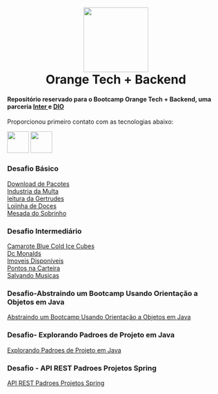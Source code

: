 <h1 align="center"><img src="https://hermes.digitalinnovation.one/tracks/59417914-c4ce-4bf8-b802-f1c1985a07fa.png" height="150" width="150"><br />Orange Tech + Backend </h1>

#### Repositório reservado para o Bootcamp Orange Tech + Backend, uma parceria [ Inter ](https://www.bancointer.com.br/) e [ DIO ](https://dio.me/)<br>
Proporcionou primeiro contato com as tecnologias abaixo:
<div>
<img src="https://cdn.jsdelivr.net/gh/devicons/devicon/icons/java/java-original.svg" height=50  width=50>
<img src="https://cdn.jsdelivr.net/gh/devicons/devicon/icons/spring/spring-original.svg" height=50  width=50>
</div>

### Desafio Básico
[Download de Pacotes](https://github.com/CodesdaLu/OrangeTech_Backend/tree/main/B%C3%A1sico/DownloaddePacotes)</br>
[Industria da Multa](https://github.com/CodesdaLu/OrangeTech_Backend/tree/main/B%C3%A1sico/IndustriadaMulta)<br>
[leitura da Gertrudes](https://github.com/CodesdaLu/OrangeTech_Backend/tree/main/B%C3%A1sico/LeituradaGertrudes)<br>
[Lojinha de Doces](https://github.com/CodesdaLu/OrangeTech_Backend/tree/main/B%C3%A1sico/LojinhadeDoces)<br>
[Mesada do Sobrinho](https://github.com/CodesdaLu/OrangeTech_Backend/tree/main/B%C3%A1sico/MesadadoSobrinho)<br>

### Desafio Intermediário
[Camarote Blue Cold Ice Cubes](https://github.com/CodesdaLu/OrangeTech_Backend/tree/main/Intermediario/Camarote%20Blue%20Cold%20Ice%20Cubes)</br>
[Dc Monalds](https://github.com/CodesdaLu/OrangeTech_Backend/tree/main/Intermediario/Dc%20Monalds)<br>
[Imoveis Disponíveis](https://github.com/CodesdaLu/OrangeTech_Backend/tree/main/Intermediario/Imoveus%20Disponiveis)<br>
[Pontos na Carteira](https://github.com/CodesdaLu/OrangeTech_Backend/tree/main/Intermediario/Pontos%20na%20Carteira)<br>
[Salvando Musicas](https://github.com/CodesdaLu/OrangeTech_Backend/tree/main/Intermediario/Salvando%20Musicas)<br>

### Desafio-Abstraindo um Bootcamp Usando Orientação a Objetos em Java
[Abstraindo um Bootcamp Usando Orientação a Objetos em Java](https://github.com/CodesdaLu/OrangeTech_Backend/tree/main/Desafio-Abstraindo%20um%20Bootcamp%20Usando%20Orienta%C3%A7%C3%A3o%20a%20Objetos%20em%20Java)<br>

### Desafio- Explorando Padroes de Projeto em Java
[Explorando Padroes de Projeto em Java](https://github.com/CodesdaLu/OrangeTech_Backend/tree/main/Desafio%20-%20Explorando%20Padr%C3%B5es%20de%20Projetos%20na%20Pr%C3%A1tica%20com%20Java/padroes-deprojeto-napratica)<br>

### Desafio - API REST Padroes Projetos Spring
[API REST Padroes Projetos Spring](https://github.com/CodesdaLu/OrangeTech_Backend/tree/main/API%20REST%20Padroes%20Projetos%20Spring)<br>

